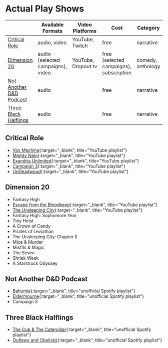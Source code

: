 # Actual Play Shows

|  | Available Formats  | Video Platforms | Cost | Category |
|---|---|---|---|---|
| [Critical Role](#critical-role) | audio, video | YouTube, Twitch | free | narrative |
| [Dimension 20](#dimension-20) | audio (selected campaigns), video | YouTube, Dropout.tv | free (selected campaigns), subscription | comedy, anthology |
| [Not Another D&D Podcast](#not-another-dd-podcast) | audio | | free | narrative |
| [Three Black Halflings](#three-black-halflings) | audio |  | free | narrative |

## Critical Role

 *  [Vox Machina](https://www.youtube.com/playlist?list=PL1tiwbzkOjQz7D0l_eLJGAISVtcL7oRu_){:target="_blank", title="YouTube playlist"}  
 *  [Mighty Nein](https://www.youtube.com/playlist?list=PL1tiwbzkOjQxD0jjAE7PsWoaCrs0EkBH2){:target="_blank", title="YouTube playlist"}  
 *  [Exandria Unlimited](https://www.youtube.com/playlist?list=PL1tiwbzkOjQzSnYHVT8X4pyMIbSX3i4gz){:target="_blank", title="YouTube playlist"}  
 *  [Campaign 3](https://www.youtube.com/playlist?list=PL1tiwbzkOjQydg3QOkBLG9OYqWJ0dwlxF){:target="_blank", title="YouTube playlist"}  
 *  [UnDeadwood](https://www.youtube.com/playlist?list=PL1tiwbzkOjQwuwLkGnqVdJnzQ-YNX2_qz){:target="_blank", title="YouTube playlist"}  

## Dimension 20
 *  Fantasy High  
 *  [Escape from the Bloodkeep](https://www.youtube.com/playlist?list=PLhOoxQxz2yFOSXAFjzg9GQFoky53tDm9d){:target="_blank", title="YouTube playlist"} 
 *  [The Unsleeping City](https://www.youtube.com/playlist?list=PLhOoxQxz2yFPI_0_7EviC1tX_nwq8SNxe){:target="_blank", title="YouTube playlist"}  
 *  Fantasy High: Sophomore Year  
 *  Tiny Heist  
 *  A Crown of Candy
 *  Pirates of Leviathan  
 *  The Unsleeping City: Chapter II  
 *  Mice & Murder 
 *  Misfits & Magic 
 *  The Seven  
 *  Shriek Week  
 *  A Starstruck Odyssey  

## Not Another D&D Podcast
 *  [Bahumia](https://open.spotify.com/playlist/18Pi14JOlDdkk5H6J42QrQ){:target="_blank", title="unofficial Spotify playlist"}  
 *  [Eldermourne](https://open.spotify.com/playlist/70dHOXP07lB77F6OdV6GXO){:target="_blank", title="unofficial Spotify playlist"}  
 *  Campaign 3  

## Three Black Halflings
 *  [The Cub & The Caterpillar](https://open.spotify.com/playlist/0OBMvMVN9FWBDpNFaahKr4){:target="_blank", title="unofficial Spotify playlist"}  
 *  [Outlaws and Obelisks](https://open.spotify.com/playlist/3pKvaNJMNSRz1xdrnV6KQ6?si=8bf02114be944a21){:target="_blank", title="unofficial Spotify playlist"}  
